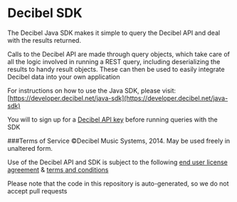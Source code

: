 Decibel SDK
===

The Decibel Java SDK makes it simple to query the Decibel API and deal with the results returned.

Calls to the Decibel API are made through query objects, which take care of all the logic involved in running a REST query, including deserializing the results to handy result objects. These can then be used to easily integrate Decibel data into your own application

For instructions on how to use the Java SDK, please visit: [https://developer.decibel.net/java-sdk](https://developer.decibel.net/java-sdk)

You will to sign up for a [Decibel API key](https://developer.decibel.net/signup) before running queries with the SDK

###Terms of Service
©Decibel Music Systems, 2014. May be used freely in unaltered form.

Use of the Decibel API and SDK is subject to the following [end user license agreement](https://developer.decibel.net/eula) & [terms and conditions](https://developer.decibel.net/termsandconditions)

Please note that the code in this repository is auto-generated, so we do not accept pull requests
